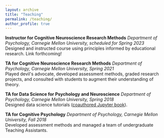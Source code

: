 ```yaml
---
layout: archive
title: "Teaching"
permalink: /teaching/
author_profile: true
---
```


<b>Instructor for Cognitive Neuroscience Research Methods</b> <n><i>Department of Psychology, Carnegie Mellon University, scheduled for Spring 2023</i><n>
<br>Designed and instructed course using principles informed by educational research. Link forthcoming!
<br>

<b>TA for Cognitive Neuroscience Research Methods</b> <n><i>Department of Psychology, Carnegie Mellon University, Spring 2021</i><n>
<br>Played devil's advocate, developed assessment methods, graded research projects, and consulted with students to augment their understanding of theory. 
<br>

<b>TA for Data Science for Psychology and Neuroscience</b><n> <i>Department of Psychology, Carnegie Mellon University, Spring 2018</i><n>
<br>Designed data science tutorials ([coauthored Jupyter book](https://coaxlab.github.io/Data-Explorations/intro.html)). 
<br>

<b>TA for Cognitive Psychology</b> <n><i>Department of Psychology, Carnegie Mellon University, Fall 2018</i><n>
<br>Developed assessment methods and managed a team of undergraduate Teaching Assistants.
